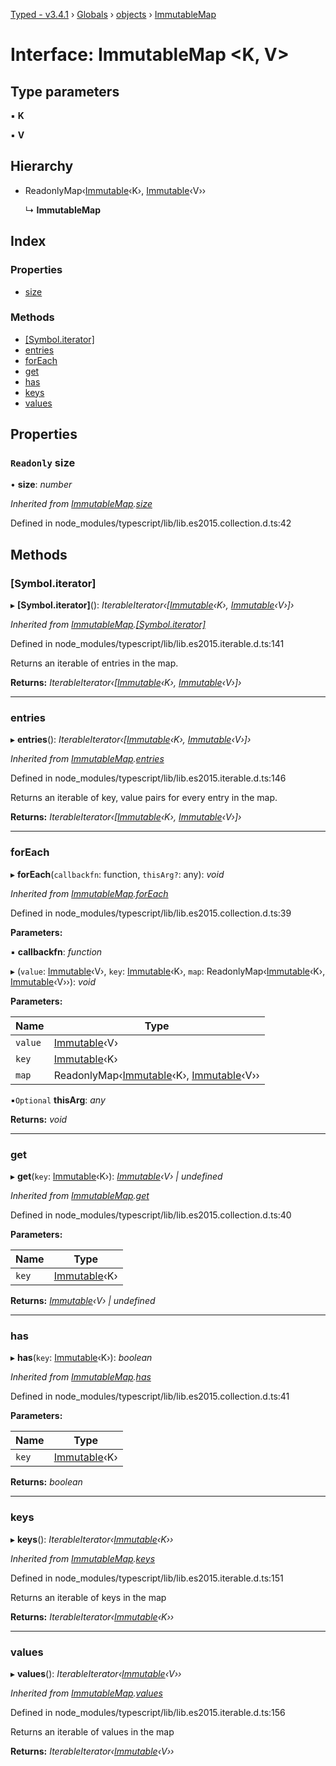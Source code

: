 [Typed - v3.4.1](../README.md) › [Globals](../globals.md) › [objects](../modules/objects.md) › [ImmutableMap](objects.immutablemap.md)

# Interface: ImmutableMap <**K, V**>

## Type parameters

▪ **K**

▪ **V**

## Hierarchy

* ReadonlyMap‹[Immutable](../modules/objects.md#immutable)‹K›, [Immutable](../modules/objects.md#immutable)‹V››

  ↳ **ImmutableMap**

## Index

### Properties

* [size](objects.immutablemap.md#readonly-size)

### Methods

* [[Symbol.iterator]](objects.immutablemap.md#[symbol.iterator])
* [entries](objects.immutablemap.md#entries)
* [forEach](objects.immutablemap.md#foreach)
* [get](objects.immutablemap.md#get)
* [has](objects.immutablemap.md#has)
* [keys](objects.immutablemap.md#keys)
* [values](objects.immutablemap.md#values)

## Properties

### `Readonly` size

• **size**: *number*

*Inherited from [ImmutableMap](objects.immutablemap.md).[size](objects.immutablemap.md#readonly-size)*

Defined in node_modules/typescript/lib/lib.es2015.collection.d.ts:42

## Methods

###  [Symbol.iterator]

▸ **[Symbol.iterator]**(): *IterableIterator‹[[Immutable](../modules/objects.md#immutable)‹K›, [Immutable](../modules/objects.md#immutable)‹V›]›*

*Inherited from [ImmutableMap](objects.immutablemap.md).[[Symbol.iterator]](objects.immutablemap.md#[symbol.iterator])*

Defined in node_modules/typescript/lib/lib.es2015.iterable.d.ts:141

Returns an iterable of entries in the map.

**Returns:** *IterableIterator‹[[Immutable](../modules/objects.md#immutable)‹K›, [Immutable](../modules/objects.md#immutable)‹V›]›*

___

###  entries

▸ **entries**(): *IterableIterator‹[[Immutable](../modules/objects.md#immutable)‹K›, [Immutable](../modules/objects.md#immutable)‹V›]›*

*Inherited from [ImmutableMap](objects.immutablemap.md).[entries](objects.immutablemap.md#entries)*

Defined in node_modules/typescript/lib/lib.es2015.iterable.d.ts:146

Returns an iterable of key, value pairs for every entry in the map.

**Returns:** *IterableIterator‹[[Immutable](../modules/objects.md#immutable)‹K›, [Immutable](../modules/objects.md#immutable)‹V›]›*

___

###  forEach

▸ **forEach**(`callbackfn`: function, `thisArg?`: any): *void*

*Inherited from [ImmutableMap](objects.immutablemap.md).[forEach](objects.immutablemap.md#foreach)*

Defined in node_modules/typescript/lib/lib.es2015.collection.d.ts:39

**Parameters:**

▪ **callbackfn**: *function*

▸ (`value`: [Immutable](../modules/objects.md#immutable)‹V›, `key`: [Immutable](../modules/objects.md#immutable)‹K›, `map`: ReadonlyMap‹[Immutable](../modules/objects.md#immutable)‹K›, [Immutable](../modules/objects.md#immutable)‹V››): *void*

**Parameters:**

Name | Type |
------ | ------ |
`value` | [Immutable](../modules/objects.md#immutable)‹V› |
`key` | [Immutable](../modules/objects.md#immutable)‹K› |
`map` | ReadonlyMap‹[Immutable](../modules/objects.md#immutable)‹K›, [Immutable](../modules/objects.md#immutable)‹V›› |

▪`Optional`  **thisArg**: *any*

**Returns:** *void*

___

###  get

▸ **get**(`key`: [Immutable](../modules/objects.md#immutable)‹K›): *[Immutable](../modules/objects.md#immutable)‹V› | undefined*

*Inherited from [ImmutableMap](objects.immutablemap.md).[get](objects.immutablemap.md#get)*

Defined in node_modules/typescript/lib/lib.es2015.collection.d.ts:40

**Parameters:**

Name | Type |
------ | ------ |
`key` | [Immutable](../modules/objects.md#immutable)‹K› |

**Returns:** *[Immutable](../modules/objects.md#immutable)‹V› | undefined*

___

###  has

▸ **has**(`key`: [Immutable](../modules/objects.md#immutable)‹K›): *boolean*

*Inherited from [ImmutableMap](objects.immutablemap.md).[has](objects.immutablemap.md#has)*

Defined in node_modules/typescript/lib/lib.es2015.collection.d.ts:41

**Parameters:**

Name | Type |
------ | ------ |
`key` | [Immutable](../modules/objects.md#immutable)‹K› |

**Returns:** *boolean*

___

###  keys

▸ **keys**(): *IterableIterator‹[Immutable](../modules/objects.md#immutable)‹K››*

*Inherited from [ImmutableMap](objects.immutablemap.md).[keys](objects.immutablemap.md#keys)*

Defined in node_modules/typescript/lib/lib.es2015.iterable.d.ts:151

Returns an iterable of keys in the map

**Returns:** *IterableIterator‹[Immutable](../modules/objects.md#immutable)‹K››*

___

###  values

▸ **values**(): *IterableIterator‹[Immutable](../modules/objects.md#immutable)‹V››*

*Inherited from [ImmutableMap](objects.immutablemap.md).[values](objects.immutablemap.md#values)*

Defined in node_modules/typescript/lib/lib.es2015.iterable.d.ts:156

Returns an iterable of values in the map

**Returns:** *IterableIterator‹[Immutable](../modules/objects.md#immutable)‹V››*
